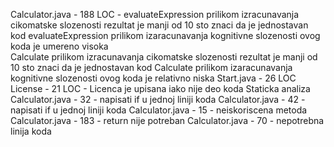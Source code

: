 Calculator.java - 188 LOC -
evaluateExpression prilikom izracunavanja cikomatske slozenosti rezultat je manji od 10 sto znaci da je jednostavan kod
evaluateExpression prilikom izaracunavanja kognitivne slozenosti ovog koda je umereno visoka    
Calculate prilikom izracunavanja cikomatske slozenosti rezultat je manji od 10 sto znaci da je jednostavan kod 
Calculate prilikom izaracunavanja kognitivne slozenosti ovog koda je relativno niska 
Start.java - 26 LOC 
License - 21 LOC - Licenca je upisana iako nije deo koda 
Staticka analiza 
Calculator.java - 32 - napisati if u jednoj liniji koda 
Calculator.java - 42 - napisati if u jednoj liniji koda 
Calculator.java - 15 - neiskoriscena metoda 
Calculator.java - 183 - return nije potreban 
Calculator.java - 70 - nepotrebna linija koda
